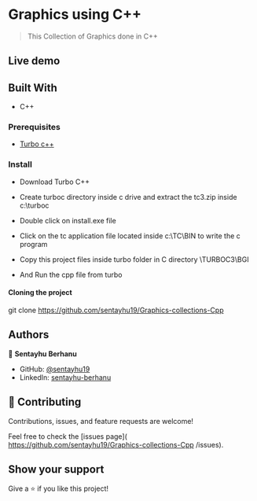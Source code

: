 
# Graphics using C++

> This Collection of Graphics done in C++

<!-- ![Graphics (20)](https://github.com/sentayhu19/graphics) -->

## Live demo

<!-- [Live Demo Link]( graphics) -->

## Built With

- C++

### Prerequisites

- <a href="https://turbo-c.soft32.com/free-download/?nc&dm=3"> Turbo c++ </a>

### Install

- Download Turbo C++

- Create turboc directory inside c drive and extract the tc3.zip inside c:\turboc

- Double click on install.exe file

- Click on the tc application file located inside c:\TC\BIN to write the c program

- Copy this project files inside turbo folder in C directory \\TURBOC3\\BGI

- And Run the cpp file from turbo


#### Cloning the project

git clone https://github.com/sentayhu19/Graphics-collections-Cpp <Your-Build-Directory>



## Authors

👤 **Sentayhu Berhanu**

- GitHub: [@sentayhu19](https://github.com/sentayhu19)
- LinkedIn: [sentayhu-berhanu](https://www.linkedin.com/in/sentayhu-berhanu-6376579a/)



## 🤝 Contributing

Contributions, issues, and feature requests are welcome!

Feel free to check the [issues page]( https://github.com/sentayhu19/Graphics-collections-Cpp /issues).

## Show your support

Give a ⭐️ if you like this project!
